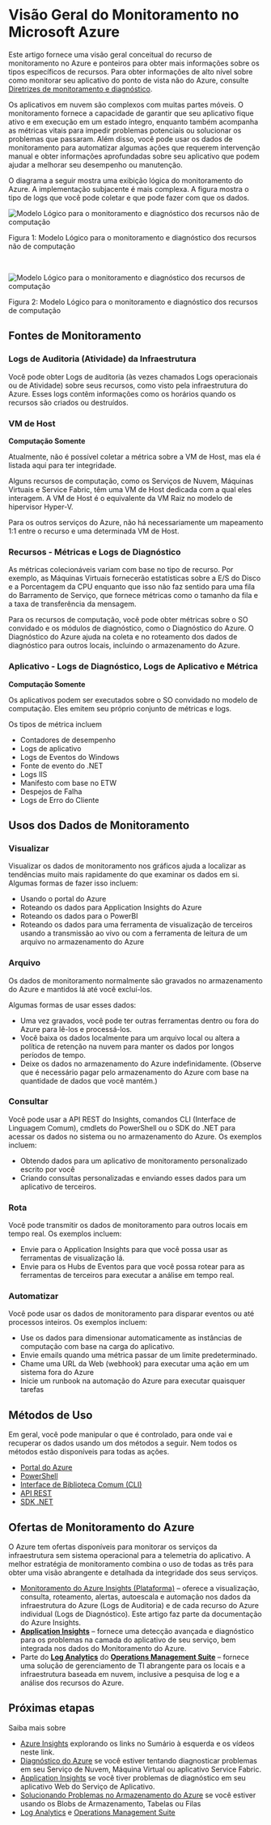 <properties
	pageTitle="Visão Geral do Monitoramento no Microsoft Azure | Microsoft Azure"
	description="Visão geral de alto nível do monitoramento e diagnóstico nos alertas do Azure para outros sistemas não Azure."
	authors="rboucher"
	manager=""
	editor=""
	services="monitoring-and-diagnostics"
	documentationCenter="monitoring-and-diagnostics"/>

<tags
	ms.service="monitoring-and-diagnostics"
	ms.workload="na"
	ms.tgt_pltfrm="na"
	ms.devlang="na"
	ms.topic="article"
	ms.date="08/03/2016"
	ms.author="robb"/>

# Visão Geral do Monitoramento no Microsoft Azure

Este artigo fornece uma visão geral conceitual do recurso de monitoramento no Azure e ponteiros para obter mais informações sobre os tipos específicos de recursos. Para obter informações de alto nível sobre como monitorar seu aplicativo do ponto de vista não do Azure, consulte [Diretrizes de monitoramento e diagnóstico](../best-practices-monitoring.md).

Os aplicativos em nuvem são complexos com muitas partes móveis. O monitoramento fornece a capacidade de garantir que seu aplicativo fique ativo e em execução em um estado íntegro, enquanto também acompanha as métricas vitais para impedir problemas potenciais ou solucionar os problemas que passaram. Além disso, você pode usar os dados de monitoramento para automatizar algumas ações que requerem intervenção manual e obter informações aprofundadas sobre seu aplicativo que podem ajudar a melhorar seu desempenho ou manutenção.

O diagrama a seguir mostra uma exibição lógica do monitoramento do Azure. A implementação subjacente é mais complexa. A figura mostra o tipo de logs que você pode coletar e que pode fazer com que os dados.

![Modelo Lógico para o monitoramento e diagnóstico dos recursos não de computação](./media/monitoring-overview/monitoring-azure-resources-non-compute.png)

Figura 1: Modelo Lógico para o monitoramento e diagnóstico dos recursos não de computação

<br/>

![Modelo Lógico para o monitoramento e diagnóstico dos recursos de computação](./media/monitoring-overview/monitoring-azure-resources-compute.png)

Figura 2: Modelo Lógico para o monitoramento e diagnóstico dos recursos de computação


## Fontes de Monitoramento
### Logs de Auditoria (Atividade) da Infraestrutura
Você pode obter Logs de auditoria (às vezes chamados Logs operacionais ou de Atividade) sobre seus recursos, como visto pela infraestrutura do Azure. Esses logs contêm informações como os horários quando os recursos são criados ou destruídos.

### VM de Host
**Computação Somente**

Atualmente, não é possível coletar a métrica sobre a VM de Host, mas ela é listada aqui para ter integridade.

Alguns recursos de computação, como os Serviços de Nuvem, Máquinas Virtuais e Service Fabric, têm uma VM de Host dedicada com a qual eles interagem. A VM de Host é o equivalente da VM Raiz no modelo de hipervisor Hyper-V.

Para os outros serviços do Azure, não há necessariamente um mapeamento 1:1 entre o recurso e uma determinada VM de Host.


### Recursos - Métricas e Logs de Diagnóstico
As métricas colecionáveis variam com base no tipo de recurso. Por exemplo, as Máquinas Virtuais fornecerão estatísticas sobre a E/S do Disco e a Porcentagem da CPU enquanto que isso não faz sentido para uma fila do Barramento de Serviço, que fornece métricas como o tamanho da fila e a taxa de transferência da mensagem.

Para os recursos de computação, você pode obter métricas sobre o SO convidado e os módulos de diagnóstico, como o Diagnóstico do Azure. O Diagnóstico do Azure ajuda na coleta e no roteamento dos dados de diagnóstico para outros locais, incluindo o armazenamento do Azure.

### Aplicativo - Logs de Diagnóstico, Logs de Aplicativo e Métrica
**Computação Somente**

Os aplicativos podem ser executados sobre o SO convidado no modelo de computação. Eles emitem seu próprio conjunto de métricas e logs.

Os tipos de métrica incluem

- Contadores de desempenho
- Logs de aplicativo
- Logs de Eventos do Windows
- Fonte de evento do .NET
- Logs IIS
- Manifesto com base no ETW
- Despejos de Falha
- Logs de Erro do Cliente


## Usos dos Dados de Monitoramento

### Visualizar
Visualizar os dados de monitoramento nos gráficos ajuda a localizar as tendências muito mais rapidamente do que examinar os dados em si. Algumas formas de fazer isso incluem:

- Usando o portal do Azure
- Roteando os dados para Application Insights do Azure
- Roteando os dados para o PowerBI
- Roteando os dados para uma ferramenta de visualização de terceiros usando a transmissão ao vivo ou com a ferramenta de leitura de um arquivo no armazenamento do Azure

### Arquivo
Os dados de monitoramento normalmente são gravados no armazenamento do Azure e mantidos lá até você excluí-los.

Algumas formas de usar esses dados:

- Uma vez gravados, você pode ter outras ferramentas dentro ou fora do Azure para lê-los e processá-los.
- Você baixa os dados localmente para um arquivo local ou altera a política de retenção na nuvem para manter os dados por longos períodos de tempo.
- Deixe os dados no armazenamento do Azure indefinidamente. (Observe que é necessário pagar pelo armazenamento do Azure com base na quantidade de dados que você mantém.)

### Consultar
Você pode usar a API REST do Insights, comandos CLI (Interface de Linguagem Comum), cmdlets do PowerShell ou o SDK do .NET para acessar os dados no sistema ou no armazenamento do Azure. Os exemplos incluem:

-  Obtendo dados para um aplicativo de monitoramento personalizado escrito por você
-  Criando consultas personalizadas e enviando esses dados para um aplicativo de terceiros.

### Rota
Você pode transmitir os dados de monitoramento para outros locais em tempo real. Os exemplos incluem:

- Envie para o Application Insights para que você possa usar as ferramentas de visualização lá.
- Envie para os Hubs de Eventos para que você possa rotear para as ferramentas de terceiros para executar a análise em tempo real.

### Automatizar
Você pode usar os dados de monitoramento para disparar eventos ou até processos inteiros. Os exemplos incluem:

- Use os dados para dimensionar automaticamente as instâncias de computação com base na carga do aplicativo.
- Envie emails quando uma métrica passar de um limite predeterminado.
- Chame uma URL da Web (webhook) para executar uma ação em um sistema fora do Azure
- Inicie um runbook na automação do Azure para executar quaisquer tarefas



## Métodos de Uso
Em geral, você pode manipular o que é controlado, para onde vai e recuperar os dados usando um dos métodos a seguir. Nem todos os métodos estão disponíveis para todas as ações.

- [Portal do Azure](https://portal.azure.com)
- [PowerShell](insights-powershell-samples.md)
- [Interface de Biblioteca Comum (CLI)](insights-cli-samples.md)
- [API REST](https://msdn.microsoft.com/library/dn931943.aspx)
- [SDK .NET](https://msdn.microsoft.com/library/dn802153.aspx)

## Ofertas de Monitoramento do Azure
O Azure tem ofertas disponíveis para monitorar os serviços da infraestrutura sem sistema operacional para a telemetria do aplicativo. A melhor estratégia de monitoramento combina o uso de todas as três para obter uma visão abrangente e detalhada da integridade dos seus serviços.

- [Monitoramento do Azure Insights (Plataforma)](http://aka.ms/azmondocs) – oferece a visualização, consulta, roteamento, alertas, autoescala e automação nos dados da infraestrutura do Azure (Logs de Auditoria) e de cada recurso do Azure individual (Logs de Diagnóstico). Este artigo faz parte da documentação do Azure Insights.
- **[Application Insights](https://azure.microsoft.com/documentation/services/application-insights/)** – fornece uma detecção avançada e diagnóstico para os problemas na camada do aplicativo de seu serviço, bem integrada nos dados do Monitoramento do Azure.
- Parte do **[Log Analytics](https://azure.microsoft.com/documentation/services/log-analytics/)** do **[Operations Management Suite](https://www.microsoft.com/cloud-platform/operations-management-suite)** – fornece uma solução de gerenciamento de TI abrangente para os locais e a infraestrutura baseada em nuvem, inclusive a pesquisa de log e a análise dos recursos do Azure.


## Próximas etapas
Saiba mais sobre

- [Azure Insights](http://aka.ms/azmondocs) explorando os links no Sumário à esquerda e os vídeos neste link.
- [Diagnóstico do Azure](../azure-diagnostics.md) se você estiver tentando diagnosticar problemas em seu Serviço de Nuvem, Máquina Virtual ou aplicativo Service Fabric.
- [Application Insights](https://azure.microsoft.com/documentation/services/application-insights/) se você tiver problemas de diagnóstico em seu aplicativo Web do Serviço de Aplicativo.
- [Solucionando Problemas no Armazenamento do Azure](../storage/storage-e2e-troubleshooting.md) se você estiver usando os Blobs de Armazenamento, Tabelas ou Filas
- [Log Analytics](https://azure.microsoft.com/documentation/services/log-analytics/) e [Operations Management Suite](https://www.microsoft.com/cloud-platform/operations-management-suite)

<!---HONumber=AcomDC_0810_2016-->